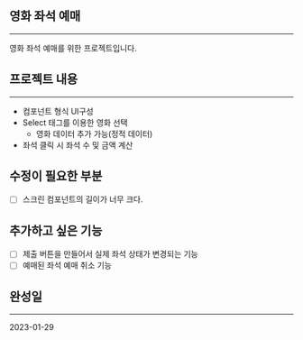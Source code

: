 ## 영화 좌석 예매

---

영화 좌석 예매를 위한 프로젝트입니다.

## 프로젝트 내용

---

- 컴포넌트 형식 UI구성
- Select 태그를 이용한 영화 선택
  - 영화 데이터 추가 가능(정적 데이터)
- 좌석 클릭 시 좌석 수 및 금액 계산

## 수정이 필요한 부분

- [ ] 스크린 컴포넌트의 길이가 너무 크다.

## 추가하고 싶은 기능

- [ ] 제출 버튼을 만들어서 실제 좌석 상태가 변경되는 기능
- [ ] 예매된 좌석 예매 취소 기능

## 완성일

---

2023-01-29
